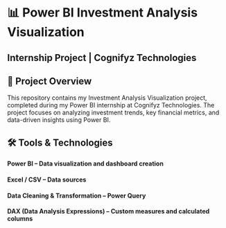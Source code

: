 # 📊 Power BI Investment Analysis Visualization
## Internship Project | Cognifyz Technologies

## 📌 Project Overview
This repository contains my Investment Analysis Visualization project, completed during my Power BI internship at Cognifyz Technologies. The project focuses on analyzing investment trends, key financial metrics, and data-driven insights using Power BI.

## 🛠️ Tools & Technologies
 #### Power BI – Data visualization and dashboard creation
 #### Excel / CSV – Data sources
 #### Data Cleaning & Transformation – Power Query
 #### DAX (Data Analysis Expressions) – Custom measures and calculated columns

